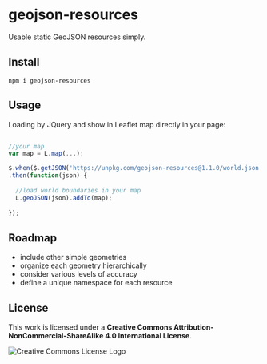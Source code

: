 # geojson-resources

Usable static GeoJSON resources simply.

## Install

```
npm i geojson-resources
```

## Usage

Loading by JQuery and show in Leaflet map directly in your page:
```javascript

//your map
var map = L.map(...);

$.when($.getJSON('https://unpkg.com/geojson-resources@1.1.0/world.json'))
.then(function(json) {
  
  //load world boundaries in your map
  L.geoJSON(json).addTo(map);
  
});
```

## Roadmap
* include other simple geometries
* organize each geometry hierarchically
* consider various levels of accuracy
* define a unique namespace for each resource

## License
This work is licensed under a **Creative Commons Attribution-NonCommercial-ShareAlike 4.0 International License**. 

![Creative Commons License Logo](https://i.creativecommons.org/l/by-nc-sa/4.0/88x31.png "License")
